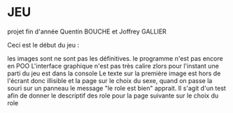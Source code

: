 # JEU
projet fin d'année Quentin BOUCHE et Joffrey GALLIER

Ceci est le début du jeu : 

les images sont ne sont pas les définitives.
le programme n'est pas encore en POO
L'interface graphique n'est pas très calire zlors pour l'instant une parti du jeu est dans la console
Le texte sur la première image est hors de l'écrant donc illisible
et la page sur le choix du sexe, quand on passe la souri sur un panneau le message "le role est bien" apprait. Il s'agit d'un test afin de donner le descriptif des role pour la page suivante sur le choix du role
